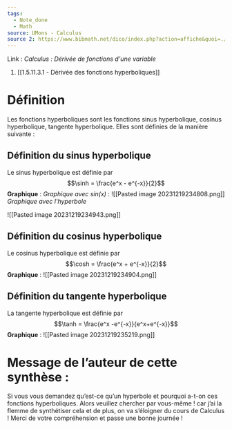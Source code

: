 ```yaml
---
tags:
  - Note_done
  - Math
source: UMons - Calculus
source 2: https://www.bibmath.net/dico/index.php?action=affiche&quoi=./h/hyperbofcn.html
---
```


Link :
_Calculus : Dérivée de fonctions d'une variable_
1. [[1.5.11.3.1 - Dérivée des fonctions hyperboliques]]

# Définition
Les fonctions hyperboliques sont les fonctions sinus hyperbolique, cosinus hyperbolique, tangente hyperbolique.
Elles sont définies de la manière suivante :

## Définition du sinus hyperbolique
Le sinus hyperbolique est définie par $$\sinh = \frac{e^x - e^{-x}}{2}$$
**Graphique** :
_Graphique avec sin(x)_ :
![[Pasted image 20231219234808.png]]
_Graphique avec l'hyperbole_

![[Pasted image 20231219234943.png]]


## Définition du cosinus hyperbolique 
Le cosinus hyperbolique est définie par $$\cosh = \frac{e^x + e^{-x}}{2}$$
**Graphique** :
![[Pasted image 20231219234904.png]]
## Définition du tangente hyperbolique
La tangente hyperbolique est définie par $$\tanh = \frac{e^x -e^{-x}}{e^x+e^{-x}}$$
**Graphique** :
![[Pasted image 20231219235219.png]]

# Message de l’auteur de cette synthèse :
Si vous vous demandez qu’est-ce qu’un hyperbole et pourquoi a-t-on ces fonctions hyperboliques.
Alors veuillez chercher par vous-même ! car j’ai la flemme de synthétiser cela et de plus, on va s’éloigner du cours de Calculus ! 
Merci de votre compréhension et passe une bonne journée !